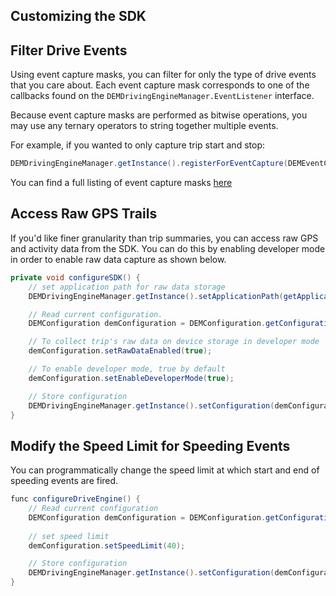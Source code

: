 ## Customizing the SDK

## Filter Drive Events

Using event capture masks, you can filter for only the type of drive events that you care about. Each event capture mask corresponds to one of the callbacks found on the `DEMDrivingEngineManager.EventListener` interface.

Because event capture masks are performed as bitwise operations, you may use any ternary operators to string together multiple events. 

For example, if you wanted to only capture trip start and stop:

```java
DEMDrivingEngineManager.getInstance().registerForEventCapture(DEMEventCaptureMask.RECORDING_STARTED_WITH_DATA|DEMEventCaptureMask.RECORDING_STOPPED);
```

You can find a full listing of event capture masks [here](../reference/available-callbacks.md)

## Access Raw GPS Trails

If you'd like finer granularity than trip summaries, you can access raw GPS and activity data from the SDK. You can do this by enabling developer mode in order to enable raw data capture as shown below.

```java
private void configureSDK() {
    // set application path for raw data storage
    DEMDrivingEngineManager.getInstance().setApplicationPath(getApplicationContext().getFilesDir().getAbsolutePath());

    // Read current configuration.
    DEMConfiguration demConfiguration = DEMConfiguration.getConfiguration();

    // To collect trip's raw data on device storage in developer mode
    demConfiguration.setRawDataEnabled(true);

    // To enable developer mode, true by default
    demConfiguration.setEnableDeveloperMode(true); 

    // Store configuration
    DEMDrivingEngineManager.getInstance().setConfiguration(demConfiguration);
}
```

## Modify the Speed Limit for Speeding Events
You can programmatically change the speed limit at which start and end of speeding events are fired.

```java
func configureDriveEngine() {
    // Read current configuration
    DEMConfiguration demConfiguration = DEMConfiguration.getConfiguration();
    
    // set speed limit
    demConfiguration.setSpeedLimit(40);

    // Store configuration
    DEMDrivingEngineManager.getInstance().setConfiguration(demConfiguration);
}
